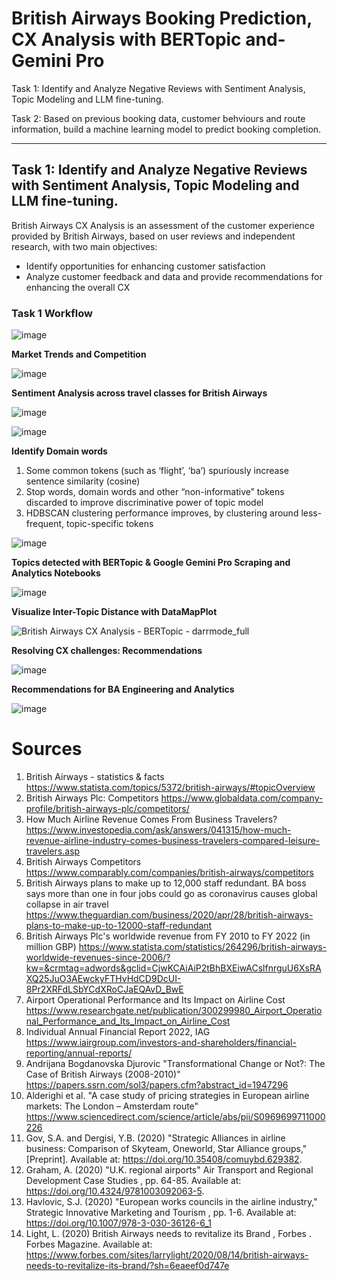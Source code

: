 # British Airways Booking Prediction, CX Analysis with BERTopic and-Gemini Pro
Task 1: Identify and Analyze Negative Reviews with Sentiment Analysis, Topic Modeling and LLM fine-tuning.

Task 2: Based on previous booking data, customer behviours and route information, build a machine learning model to predict booking completion. 

---
## Task 1: **Identify and Analyze Negative Reviews with Sentiment Analysis, Topic Modeling and LLM fine-tuning.**
British Airways CX Analysis is an assessment of the customer experience provided by British Airways, based on user reviews and independent research, with two main objectives:
- Identify opportunities for enhancing customer satisfaction
- Analyze customer feedback and data and provide recommendations for enhancing the overall CX

### Task 1 Workflow
![image](https://github.com/hantablack9/British-Airways-Booking-Prediction-CX-Analysis-with-BERTopic-and-Gemini-Pro/assets/101001907/464e1633-a858-4ff9-9ef2-3ca379a35e1b)


**Market Trends and Competition**

![image](https://github.com/hantablack9/British-Airways-Booking-Prediction-CX-Analysis-with-BERTopic-and-Gemini-Pro/assets/101001907/2cf98eaf-81db-427e-a85c-086621b2a9b8)

**Sentiment Analysis across travel classes for British Airways**

![image](https://github.com/hantablack9/British-Airways-Booking-Prediction-CX-Analysis-with-BERTopic-and-Gemini-Pro/assets/101001907/0fe9ea74-ab2d-4068-8b52-f23aa5517d7a)

![image](https://github.com/hantablack9/British-Airways-Booking-Prediction-CX-Analysis-with-BERTopic-and-Gemini-Pro/assets/101001907/aa048832-7915-44a9-bf64-bcff3a02e6f5)

**Identify Domain words**
1. Some common tokens (such as ‘flight’, ‘ba’) spuriously increase sentence similarity (cosine)
2. Stop words, domain words and other “non-informative” tokens discarded to improve discriminative power of topic model
3. HDBSCAN clustering performance improves, by clustering around less-frequent, topic-specific tokens

![image](https://github.com/hantablack9/British-Airways-Booking-Prediction-CX-Analysis-with-BERTopic-and-Gemini-Pro/assets/101001907/38de1537-0e11-4d49-a4e5-a1cff4ede958)

**Topics detected with BERTopic 
& Google Gemini Pro Scraping and Analytics Notebooks**

![image](https://github.com/hantablack9/British-Airways-Booking-Prediction-CX-Analysis-with-BERTopic-and-Gemini-Pro/assets/101001907/e94bf011-54fd-4bea-8a29-ea3bfb2b0c4d)

**Visualize Inter-Topic Distance with DataMapPlot**

![British Airways CX Analysis - BERTopic - darrmode_full](https://github.com/hantablack9/British-Airways-Booking-Prediction-CX-Analysis-with-BERTopic-and-Gemini-Pro/assets/101001907/a3957b9a-6740-4a10-8c1a-a5e3a74f995c)

**Resolving CX challenges: Recommendations**

![image](https://github.com/hantablack9/British-Airways-Booking-Prediction-CX-Analysis-with-BERTopic-and-Gemini-Pro/assets/101001907/e6850559-1a77-4f43-8005-4ce48a449edb)

**Recommendations for BA Engineering and Analytics**

![image](https://github.com/hantablack9/British-Airways-Booking-Prediction-CX-Analysis-with-BERTopic-and-Gemini-Pro/assets/101001907/0e697371-768c-4dda-b4e2-5d6eb5c3a9f3)

# Sources
1. British Airways - statistics & facts https://www.statista.com/topics/5372/british-airways/#topicOverview
2. British Airways Plc: Competitors https://www.globaldata.com/company-profile/british-airways-plc/competitors/
3. How Much Airline Revenue Comes From Business Travelers? https://www.investopedia.com/ask/answers/041315/how-much-revenue-airline-industry-comes-business-travelers-compared-leisure-travelers.asp
4. British Airways Competitors https://www.comparably.com/companies/british-airways/competitors
5. British Airways plans to make up to 12,000 staff redundant. BA boss says more than one in four jobs could go as coronavirus causes global collapse in air travel https://www.theguardian.com/business/2020/apr/28/british-airways-plans-to-make-up-to-12000-staff-redundant
6. British Airways Plc's worldwide revenue from FY 2010 to FY 2022 (in million GBP) https://www.statista.com/statistics/264296/british-airways-worldwide-revenues-since-2006/?kw=&crmtag=adwords&gclid=CjwKCAiAiP2tBhBXEiwACslfnrguU6XsRAXQ25JuO3AEwckyFTHvHdCD9DcUI-8Pr2XRFdLSbYCdXRoCJaEQAvD_BwE
7. Airport Operational Performance and Its Impact on Airline Cost https://www.researchgate.net/publication/300299980_Airport_Operational_Performance_and_Its_Impact_on_Airline_Cost
8. Individual Annual Financial Report 2022, IAG https://www.iairgroup.com/investors-and-shareholders/financial-reporting/annual-reports/
9. Andrijana Bogdanovska Djurovic "Transformational Change or Not?: The Case of British Airways (2008-2010)" https://papers.ssrn.com/sol3/papers.cfm?abstract_id=1947296
10. Alderighi et al. "A case study of pricing strategies in European airline markets: The London – Amsterdam route" https://www.sciencedirect.com/science/article/abs/pii/S0969699711000226
11. Gov, S.A. and Dergisi, Y.B. (2020) "Strategic Alliances in airline business: Comparison of Skyteam, Oneworld, Star Alliance groups," [Preprint]. Available at: https://doi.org/10.35408/comuybd.629382.
12. Graham, A. (2020) "U.K. regional airports" Air Transport and Regional Development Case Studies , pp. 64-85. Available at: https://doi.org/10.4324/9781003092063-5.
13. Havlovic, S.J. (2020) "European works councils in the airline industry," Strategic Innovative Marketing and Tourism , pp. 1-6. Available at: https://doi.org/10.1007/978-3-030-36126-6_1
14. Light, L. (2020) British Airways needs to revitalize its Brand , Forbes . Forbes Magazine. Available at: https://www.forbes.com/sites/larrylight/2020/08/14/british-airways-needs-to-revitalize-its-brand/?sh=6eaeef0d747e
